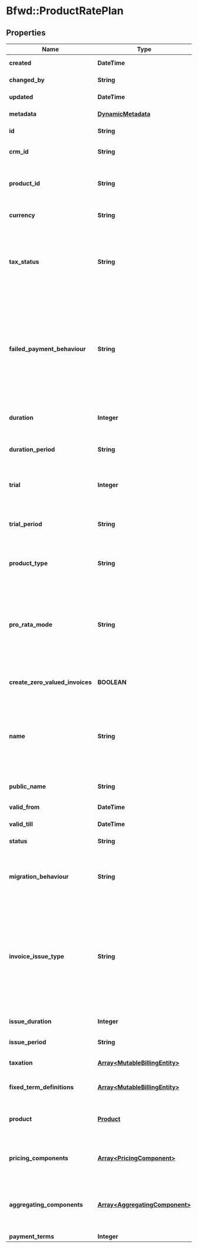 # Bfwd::ProductRatePlan

## Properties
Name | Type | Description | Notes
------------ | ------------- | ------------- | -------------
**created** | **DateTime** | { \&quot;description\&quot; : \&quot;The UTC DateTime when the object was created.\&quot;, \&quot;verbs\&quot;:[] } | [optional] 
**changed_by** | **String** | { \&quot;description\&quot; : \&quot;ID of the user who last updated the entity.\&quot;, \&quot;verbs\&quot;:[] } | [optional] 
**updated** | **DateTime** | { \&quot;description\&quot; : \&quot;The UTC DateTime when the object was last updated.\&quot;, \&quot;verbs\&quot;:[] } | [optional] 
**metadata** | [**DynamicMetadata**](DynamicMetadata.md) | { \&quot;description\&quot; : \&quot;Add metadata.\&quot;, \&quot;verbs\&quot;:[\&quot;POST\&quot;] } | [optional] 
**id** | **String** | {\&quot;description\&quot;:\&quot;ID uniquely identifying this rate plan.\&quot;,\&quot;verbs\&quot;:[\&quot;GET\&quot;]} | [optional] 
**crm_id** | **String** | {\&quot;description\&quot;:\&quot;Customer-relationship-management ID of the rate plan.\&quot;,\&quot;verbs\&quot;:[\&quot;GET\&quot;,\&quot;PUT\&quot;,\&quot;POST\&quot;]} | [optional] 
**product_id** | **String** | {\&quot;description\&quot;:\&quot;ID of the product to which this rate plan belongs. A product is essentially a collection of rate plans, and describes the service conferred to a customer upon subscription to any of said product&#39;s rate plans. The product serves also as a template from which its rate plans can infer default attributes.\&quot;,\&quot;verbs\&quot;:[\&quot;POST\&quot;,\&quot;GET\&quot;]} | 
**currency** | **String** | {\&quot;description\&quot;:\&quot;The currency of the product-rate-plan &amp;mdash; as specified by a three-character ISO 4217 currency code (i.e. USD).\&quot;,\&quot;verbs\&quot;:[\&quot;POST\&quot;,\&quot;GET\&quot;]} | 
**tax_status** | **String** | {\&quot;default\&quot;:\&quot;inclusive\&quot;,\&quot;description\&quot;:\&quot;The tax status of the product-rate-plan &amp;mdash; either inclusive or exclusive.&lt;br&gt;&lt;span class&#x3D;\\\&quot;label label-default\\\&quot;&gt;exclusive&lt;/span&gt;pricing indicates that the cost of the Pricing Components do not include tax; when BillForward generates an Invoice, the tax will be calculated with this price as a base. &lt;br&gt;Tax-&lt;span class&#x3D;\\\&quot;label label-default\\\&quot;&gt;inclusive&lt;/span&gt;pricing indicates that the Pricing components include Tax. BillForward will still calculate tax on each invoice. Tax will be calculated from the sales price.\&quot;,\&quot;verbs\&quot;:[\&quot;POST\&quot;,\&quot;PUT\&quot;,\&quot;GET\&quot;]} | 
**failed_payment_behaviour** | **String** | {\&quot;default\&quot;:\&quot;None\&quot;,\&quot;description\&quot;:\&quot;The action that should be taken, should an invoice for some subscription to this rate plan remain unpaid despite the dunning period&#39;s being exceeded.&lt;br&gt;&lt;span class&#x3D;\\\&quot;label label-default\\\&quot;&gt;CancelSubscription&lt;/span&gt; &amp;mdash; Demotes the subscription to the &#x60;Failed&#x60; state as soon as the dunning period is exceeded.&lt;br&gt;&lt;span class&#x3D;\\\&quot;label label-default\\\&quot;&gt;None&lt;/span&gt; &amp;mdash; The subscription is allowed to continue in the &#x60;AwaitingPayment&#x60; state indefinitely even if the dunning period is exceeded.For slow payment cycles &amp;mdash; or when manual invoice remediation is common &amp;mdash; &lt;span class&#x3D;\\\&quot;label label-default\\\&quot;&gt;None&lt;/span&gt; is recommended.&lt;br&gt;In a heavily-automated SaaS environment, automatic cancellation via &lt;span class&#x3D;\\\&quot;label label-default\\\&quot;&gt;CancelSubscription&lt;/span&gt; is recommended.\&quot;,\&quot;verbs\&quot;:[\&quot;POST\&quot;,\&quot;PUT\&quot;,\&quot;GET\&quot;]} | 
**duration** | **Integer** | {\&quot;description\&quot;:\&quot;Number of length-measures which constitute the rate plan&#39;s period. If left unspecified: the rate plan will use the same &#x60;duration&#x60; number as the Product to which it belongs.\&quot;,\&quot;verbs\&quot;:[\&quot;POST\&quot;,\&quot;GET\&quot;]} | [optional] 
**duration_period** | **String** | {\&quot;description\&quot;:\&quot;Measure describing the magnitude of the rate plan&#39;s period. If left unspecified: the rate plan will use the same &#x60;durationPeriod&#x60; magnitude as the Product to which it belongs.\&quot;,\&quot;verbs\&quot;:[\&quot;POST\&quot;,\&quot;GET\&quot;]} | 
**trial** | **Integer** | {\&quot;default\&quot;:0,\&quot;description\&quot;:\&quot;Number of trial-length-measures which constitute the rate plan&#39;s trial period. If left unspecified: the rate plan will use the same &#x60;trial&#x60; number as the Product to which it belongs.\&quot;,\&quot;verbs\&quot;:[\&quot;POST\&quot;,\&quot;PUT\&quot;,\&quot;GET\&quot;]} | [optional] 
**trial_period** | **String** | {\&quot;default\&quot;:\&quot;none\&quot;,\&quot;description\&quot;:\&quot;Measure describing the magnitude of the rate plan&#39;s trial period. If left unspecified: the rate plan will use the same &#x60;trialPeriod&#x60; magnitude as the Product to which it belongs.\&quot;,\&quot;verbs\&quot;:[\&quot;POST\&quot;,\&quot;PUT\&quot;,\&quot;GET\&quot;]} | [optional] 
**product_type** | **String** | {\&quot;default\&quot;:\&quot;recurring\&quot;,\&quot;description\&quot;:\&quot;The frequency of the rate plan &amp;mdash; either recurring or non-recurring. If left unspecified: the rate plan will use the same &#x60;productType&#x60; frequency as the Product to which it belongs.\&quot;,\&quot;verbs\&quot;:[\&quot;POST\&quot;,\&quot;PUT\&quot;,\&quot;GET\&quot;]} | [optional] 
**pro_rata_mode** | **String** | {\&quot;default\&quot;:\&quot;WithCoupon\&quot;,\&quot;description\&quot;:\&quot;The pro-rata mode for the rate plan. &lt;br&gt;&lt;span class&#x3D;\\\&quot;label label-default\\\&quot;&gt;None&lt;/span&gt; &amp;mdash; The pro-rata cost for upgrades will be ignored.&lt;br&gt;&lt;span class&#x3D;\\\&quot;label label-default\\\&quot;&gt;WithCoupon&lt;/span&gt; &amp;mdash; The pro-rata cost for upgrades will be calculated based on the time remaining for the subscription. Discounts from any attached coupons will be deducted from the pro-rated cost.&lt;br&gt;&lt;span class&#x3D;\\\&quot;label label-default\\\&quot;&gt;WithoutCoupon&lt;/span&gt; &amp;mdash; The pro-rata cost for upgrades will be calculated based on the time remaining for the subscription. Discounts from any attached coupons will not be deducted from the pro-rated cost. \&quot;,\&quot;verbs\&quot;:[]} | 
**create_zero_valued_invoices** | **BOOLEAN** | {\&quot;default\&quot;:\&quot;true\&quot;,\&quot;description\&quot;:\&quot;Whether invoices are created if they have a zero valued cost before any discounts are applied.\&quot;,\&quot;verbs\&quot;:[\&quot;POST\&quot;,\&quot;PUT\&quot;,\&quot;GET\&quot;] } | [default to false]
**name** | **String** | {\&quot;description\&quot;:\&quot;A friendly name &amp;mdash; for your benefit &amp;mdash; used to identify this rate plan within some product in BillForward. The name should reflect the fact that this rate plan provides to the customer a price tiering system within which a subscription to its Product can be made. &lt;br&gt;The rate plan&#39;s name could describe the nature of its price tiering (e.g. \\\&quot;Default pricing\\\&quot;, \\\&quot;Student pricing\\\&quot;).&lt;br&gt;Remember also that rate plans can override the timing prescribed by their product. If your rate plan is defined by its overriding the default timing of its product, then that can be reflected in that rate plan&#39;s name. (e.g. \\\&quot;Student pricing - Annual\\\&quot;).\&quot;,\&quot;verbs\&quot;:[\&quot;POST\&quot;,\&quot;PUT\&quot;,\&quot;GET\&quot;]} | 
**public_name** | **String** | {\&quot;description\&quot;:\&quot;A friendly non-unique name used to identify this product-rate-plan\&quot;,\&quot;verbs\&quot;:[\&quot;POST\&quot;,\&quot;PUT\&quot;,\&quot;GET\&quot;]} | [optional] 
**valid_from** | **DateTime** | {\&quot;description\&quot;:\&quot;The UTC DateTime specifying when the rate plan is valid from.\&quot;,\&quot;verbs\&quot;:[\&quot;GET\&quot;]} | [optional] 
**valid_till** | **DateTime** | {\&quot;description\&quot;:\&quot;The UTC DateTime specifying when the product-rate-plan is valid till.\&quot;,\&quot;verbs\&quot;:[\&quot;GET\&quot;]} | [optional] 
**status** | **String** | {\&quot;description\&quot;:\&quot;The current status of the rate plan.\&quot;,\&quot;verbs\&quot;:[]} | [optional] 
**migration_behaviour** | **String** | {\&quot;default\&quot;:\&quot;CreditAccount\&quot;,\&quot;description\&quot;:\&quot;The action that should be taken, should the pro-rata calculation result in a negative value.&lt;br&gt;&lt;span class&#x3D;\\\&quot;label label-default\\\&quot;&gt;NoCharge&lt;/span&gt; &amp;mdash; Don&#39;t return to the customer any money.&lt;br&gt;&lt;span class&#x3D;\\\&quot;label label-default\\\&quot;&gt;CreditAccount&lt;/span&gt; &amp;mdash; Credit the customer&#39;s account with the amount.\&quot;,\&quot;verbs\&quot;:[\&quot;POST\&quot;,\&quot;PUT\&quot;,\&quot;GET\&quot;]} | 
**invoice_issue_type** | **String** | {\&quot;default\&quot;:\&quot;&lt;span class&#x3D;\\\&quot;label label-default\\\&quot;&gt;Immediate&lt;/span&gt;\&quot;,\&quot;description\&quot;:\&quot;The strategy for how invoices for this plan will be issued.&lt;br&gt;&lt;span class&#x3D;\\\&quot;label label-default\\\&quot;&gt;Immediate&lt;/span&gt; &amp;mdash; All generated invoices move immediately to the &#39;Unpaid&#39; state &amp;mdash; beginning the payment pursuit process.&lt;br&gt;&lt;span class&#x3D;\\\&quot;label label-default\\\&quot;&gt;Delayed&lt;/span&gt; &amp;mdash; All generated invoices begin in the &#39;Pending&#39; state. An &#39;Issue Invoice&#39; amendment is scheduled (based on the rate plan&#39;s &#x60;issueDuration&#x60; and &#x60;issuePeriod&#x60;) that will move the invoice to the &#39;Unpaid&#39; state (beginning the payment pursuit process) in accordance with the rate plan&#39;s issuance schedule.&lt;br&gt;&lt;span class&#x3D;\\\&quot;label label-default\\\&quot;&gt;Manual&lt;/span&gt; &amp;mdash; All generated invoices sit in the &#39;Pending&#39; state &amp;mdash; they will not be issued to the customer unless explicit action is taken. This gives you an opportunity to review or recalculate the invoice.\&quot;verbs\&quot;:[\&quot;POST\&quot;,\&quot;GET\&quot;]} | [optional] 
**issue_duration** | **Integer** | {\&quot;description\&quot;:\&quot;Number of issue-length-measures between issuance of invoices for this rate plan.\&quot;\&quot;verbs\&quot;:[\&quot;POST\&quot;,\&quot;GET\&quot;]} | [optional] 
**issue_period** | **String** | {\&quot;description\&quot;:\&quot;Measure describing the magnitude of the invoice issuance period.\&quot;,\&quot;verbs\&quot;:[\&quot;POST\&quot;,\&quot;GET\&quot;]} | [optional] 
**taxation** | [**Array&lt;MutableBillingEntity&gt;**](MutableBillingEntity.md) | {\&quot;description\&quot;:\&quot;A list linking taxation strategies to the rate plan.\&quot;,\&quot;verbs\&quot;:[\&quot;POST\&quot;,\&quot;GET\&quot;,\&quot;PUT\&quot;]} | [optional] 
**fixed_term_definitions** | [**Array&lt;MutableBillingEntity&gt;**](MutableBillingEntity.md) | {\&quot;description\&quot;:\&quot;A list linking \\\&quot;Fixed-Term Definitions\\\&quot; to the rate plan.\&quot;,\&quot;verbs\&quot;:[\&quot;POST\&quot;,\&quot;PUT\&quot;,\&quot;GET\&quot;]} | [optional] 
**product** | [**Product**](Product.md) | {\&quot;description\&quot;:\&quot;The product to which this rate plan belongs. A product is essentially a collection of rate plans, and describes the service conferred to a customer upon subscription to any of said product&#39;s rate plans. The product serves also as a template from which its rate plans can infer default attributes.\&quot;,\&quot;verbs\&quot;:[\&quot;POST\&quot;,\&quot;GET\&quot;]} | [optional] 
**pricing_components** | [**Array&lt;PricingComponent&gt;**](PricingComponent.md) | {\&quot;description\&quot;:\&quot;The pricing-components which describe the price tiering system of this rate plan. A product rate plan may have 1 or more pricing components. Each pricing component represents a different charge associated with the subscription. Pricing components are versioned.\&quot;,\&quot;verbs\&quot;:[\&quot;POST\&quot;,\&quot;PUT\&quot;,\&quot;GET\&quot;]} | 
**aggregating_components** | [**Array&lt;AggregatingComponent&gt;**](AggregatingComponent.md) | {\&quot;default\&quot;:\&quot;(empty list)\&quot;,\&quot;description\&quot;:\&quot;List of AggregatingComponents &amp;mdash; these describe pricing components whose prices should be recalculated upon invoice aggregation. For example: two subscriptions&#39; individual consumptions may be neither of them large enough to achieve bulk-buy discounts. When aggregated, though, the same two subscriptions&#39; consumption may add up to a quantity which does merit a bulk buy discount within your tiering system.\&quot;,\&quot;verbs\&quot;:[\&quot;POST\&quot;]} | [optional] 
**payment_terms** | **Integer** |  | [optional] 


